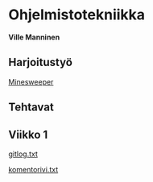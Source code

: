 # Ohjelmistotekniikka
**Ville Manninen**

## Harjoitustyö
[Minesweeper](https://github.com/Viltska/ot-harkka/tree/master/ot-minesweeper)

## Tehtavat

## Viikko 1

[gitlog.txt](https://github.com/Viltska/ot-harkka/blob/master/laskarit/viikko1/gitlog.txt)

[komentorivi.txt](https://github.com/Viltska/ot-harkka/blob/master/laskarit/viikko1/komentorivi.txt)
